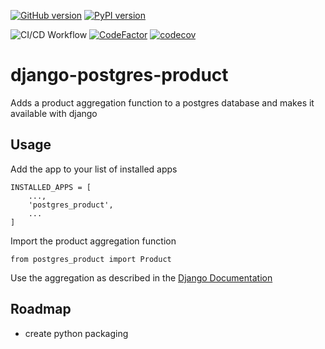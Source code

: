 [![GitHub version](https://badge.fury.io/gh/awmath%2Fdjango-postgres-product.svg)](https://badge.fury.io/gh/awmath%2Fdjango-postgres-product)
[![PyPI version](https://badge.fury.io/py/django-postgres-product.svg)](https://badge.fury.io/py/django-postgres-product)

![CI/CD Workflow](https://github.com/awmath/django-postgres-product/workflows/test%20and%20packaging/badge.svg)
[![CodeFactor](https://www.codefactor.io/repository/github/awmath/django-postgres-product/badge)](https://www.codefactor.io/repository/github/awmath/django-postgres-product)
[![codecov](https://codecov.io/gh/awmath/django-postgres-product/branch/master/graph/badge.svg)](https://codecov.io/gh/awmath/django-postgres-product)

# django-postgres-product

Adds a product aggregation function to a postgres database and makes it available with django

## Usage

Add the app to your list of installed apps

```
INSTALLED_APPS = [
    ...,
    'postgres_product',
    ...
]
```

Import the product aggregation function

```
from postgres_product import Product
```

Use the aggregation as described in the [Django Documentation](https://github.com/awmath/django-postgres-product/workflows/Python%20package/badge.svg)

## Roadmap

- create python packaging
